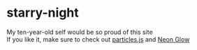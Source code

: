 # starry-night

My ten-year-old self would be so proud of this site <br/>
If you like it, make sure to check out <a href="https://vincentgarreau.com/particles.js/">particles.js</a> and <a href="https://codepen.io/FelixRilling/pen/oNNLMb">Neon Glow</a>
